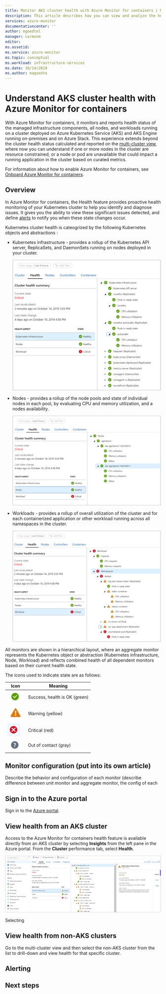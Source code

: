 ```yaml
---
title: Monitor AKS cluster health with Azure Monitor for containers | Microsoft Docs
description: This article describes how you can view and analyze the health of your AKS clusters with Azure Monitor for containers.
services: azure-monitor
documentationcenter: ''
author: mgoedtel
manager: carmonm
editor: 
ms.assetid: 
ms.service: azure-monitor
ms.topic: conceptual
ms.workload: infrastructure-services
ms.date: 10/14/2019
ms.author: magoedte
---
```


# Understand AKS cluster health with Azure Monitor for containers

With Azure Monitor for containers, it monitors and reports health status of the managed infrastructure components, all nodes, and workloads running on a cluster deployed on Azure Kubernetes Service (AKS) and AKS Engine running on-premises and on Azure Stack. This experience extends beyond the cluster health status calculated and reported on the [multi-cluster view](container-insights-analyze.md#multi-cluster-view-from-azure-monitor), where now you can understand if one or more nodes in the cluster are resource constrained, or a node or pod are unavailable that could impact a running application in the cluster based on curated metrics. 

For information about how to enable Azure Monitor for containers, see [Onboard Azure Monitor for containers](container-insights-onboard.md).

## Overview

In Azure Monitor for containers, the Health feature provides proactive health monitoring of your Kubernetes cluster to help you identify and diagnose issues. It gives you the ability to view these significant issues detected, and define [alerts](../platform/alerts-unified-log.md) to notify you when these state changes occur. 

Kubernetes cluster health is cateogrized by the following Kubernetes objects and abstractions :

- Kubernetes infrastructure - provides a rollup of the Kubernetes API server, ReplicaSets, and DaemonSets running on nodes deployed in your cluster.

    ![Kubernetes infrastructure health rollup view](./media/container-insights-health/health-view-kube-infra-01.png)

- Nodes - provides a rollup of the node pools and state of individual nodes in each pool, by evaluating CPU and memory utilization, and a nodes availability.

    ![Nodes health rollup view](./media/container-insights-health/health-view-nodes-01.png)

- Workloads - provides a rollup of overall utilization of the cluster and for each containerized application or other workload running across all namespaces in the cluster.

    ![Workloads health rollup view](./media/container-insights-health/health-view-workloads-01.png)

All monitors are shown in a hierarchical layout, where an aggregate monitor represents the Kubernetes object or abstraction (Kubernetes infrastructure, Node, Workload) and reflects combined health of all dependent monitors based on their current health state. 

The icons used to indicate state are as follows:

|Icon|Meaning|  
|--------|-----------|  
|![Green check icon indicates healthy](./media/container-insights-health/healthyicon.png)|Success, health is OK (green)|  
|![Yellow triangle and exclamation mark is warning](./media/container-insights-health/warningicon.png)|Warning (yellow)|  
|![Red button with white X indicates critical state](./media/container-insights-health/criticalicon.png)|Critical (red)|  
|![Grayed-out icon](./media/container-insights-health/grayicon.png)|Out of contact (gray)|  




## Monitor configuration (put into its own article)

Describe the behavior and configuration of each monitor (describe difference between unit monitor and aggregate monitor, the config of each

## Sign in to the Azure portal

Sign in to the [Azure portal](https://portal.azure.com). 

## View health from an AKS cluster

Access to the Azure Monitor for containers health feature is available directly from an AKS cluster by selecting **Insights** from the left pane in the Azure portal. From the **Cluster** performance tab, select **Health**.  

![Azure Monitor health dashboard example](./media/container-insights-health/health-view-01.png)



Selecting 

## View health from non-AKS clusters

Go to the multi-cluster view and then select the non-AKS cluster from the list to drill-down and view health for that specific cluster.

## Alerting

## Next steps